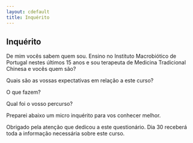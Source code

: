 ```yaml
---
layout: cdefault
title: Inquérito
---
```

## Inquérito

De mim vocês sabem quem sou. Ensino no Instituto Macrobiótico de Portugal nestes últimos 15 anos e sou terapeuta de Medicina Tradicional Chinesa e vocês quem são?

Quais são as vossas expectativas em relação a este curso? 

O que fazem? 

Qual foi o vosso percurso?

Preparei abaixo um micro inquérito para vos conhecer melhor. 


<div id="surveyMonkeyInfo">
    <div>
        <script src="http://pt.surveymonkey.com/jsEmbed.aspx?sm=0rKyfviZXE_2bVD_2bE5LMRvWg_3d_3d"> 
        </script>
    </div>
</div>

Obrigado pela atenção que dedicou a este questionário. Dia 30 receberá toda a informação necessária sobre este curso.

